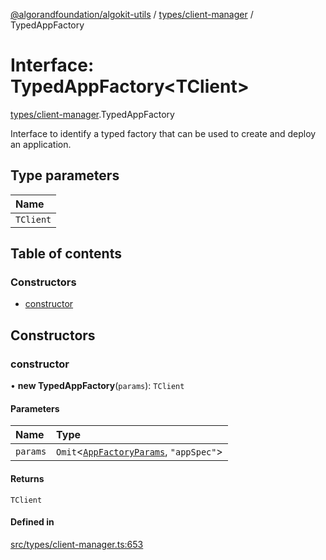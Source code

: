 [@algorandfoundation/algokit-utils](../README.md) / [types/client-manager](../modules/types_client_manager.md) / TypedAppFactory

# Interface: TypedAppFactory\<TClient\>

[types/client-manager](../modules/types_client_manager.md).TypedAppFactory

Interface to identify a typed factory that can be used to create and deploy an application.

## Type parameters

| Name |
| :------ |
| `TClient` |

## Table of contents

### Constructors

- [constructor](types_client_manager.TypedAppFactory.md#constructor)

## Constructors

### constructor

• **new TypedAppFactory**(`params`): `TClient`

#### Parameters

| Name | Type |
| :------ | :------ |
| `params` | `Omit`\<[`AppFactoryParams`](types_app_factory.AppFactoryParams.md), ``"appSpec"``\> |

#### Returns

`TClient`

#### Defined in

[src/types/client-manager.ts:653](https://github.com/algorandfoundation/algokit-utils-ts/blob/main/src/types/client-manager.ts#L653)

